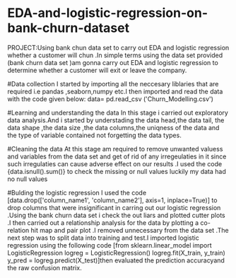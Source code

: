 # EDA-and-logistic-regression-on-bank-churn-dataset
PROJECT:Using bank chun data set to carry out EDA and logistic regression whether a customer will chun .In simple terms using the data set provided (bank churn data set )am gonna carry out EDA and logistic regression to determine whether a customer will exit or leave the company.


#Data collection
I started by importing all the neccesary liblaries that are required i.e pandas ,seaborn,numpy etc.I then imported and read the data with the code given below: data= pd.read_csv ('Churn_Modelling.csv')


#Learning and understanding the data
In this stage i carried out exploratory data analysis.And i started by understading the data head,the data tail, the data shape ,the data size ,the data columns,the uniqness of the data and the type of variable contained not forgetting the data types.

#Cleaning the data
 At this stage am required to remove unwanted valuess and variables from the data set and get of rid of any irregeulaties in it since such irregulaties can cause adverse effect on our results .I used the code {data.isnull().sum()} to check the missing or null values luckily my data had no null values

#Bulding the logistic regression
I used the code [data.drop(['column_name1', 'column_name2'], axis=1, inplace=True)] to drop columns that were insignificant in carring out our logistic regression .Using the bank churn data set i check the out liars and plotted cutter plots .I then carried out a relationship analysis for the data by plotting a co-relation hit map and pair plot .I removed unnecessary from the data set .The next step was to split data into training and test.I imported logistic regression using the following code [from sklearn.linear_model import LogisticRegression logreg = LogisticRegression() logreg.fit(X_train, y_train) y_pred = logreg.predict(X_test)]then evaluated the prediction accuracyand the raw confusion matrix.
